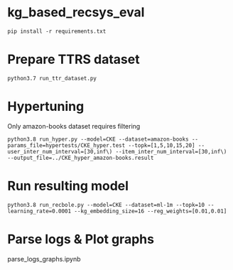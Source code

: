 # kg_based_recsys_eval

`pip install -r requirements.txt`

# Prepare TTRS dataset

`python3.7 run_ttr_dataset.py`

# Hypertuning  
Only amazon-books dataset requires filtering

`python3.8 run_hyper.py --model=CKE --dataset=amazon-books --params_file=hypertests/CKE_hyper.test --topk=[1,5,10,15,20] --user_inter_num_interval=[30,inf\) --item_inter_num_interval=[30,inf\) --output_file=../CKE_hyper_amazon-books.result`

# Run resulting model

`python3.8 run_recbole.py --model=CKE --dataset=ml-1m --topk=10 --learning_rate=0.0001 --kg_embedding_size=16 --reg_weights=[0.01,0.01]`

# Parse logs & Plot graphs

parse_logs_graphs.ipynb
